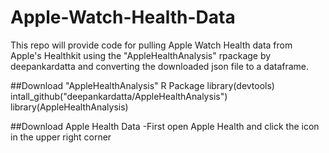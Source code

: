 # Apple-Watch-Health-Data
This repo will provide code for pulling Apple Watch Health data from Apple's Healthkit using the "AppleHealthAnalysis" rpackage by deepankardatta and converting the downloaded json file to a dataframe.

##Download "AppleHealthAnalysis" R Package
library(devtools)
intall_github("deepankardatta/AppleHealthAnalysis")
library(AppleHealthAnalysis)

##Download Apple Health Data
-First open Apple Health and click the icon in the upper right corner


